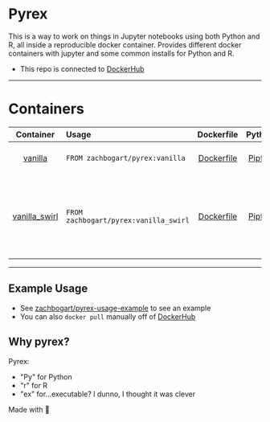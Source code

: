 # Pyrex



This is a way to work on things in Jupyter notebooks using both Python and R, all inside a reproducible docker container. Provides different docker containers with jupyter and some common installs for Python and R.

- This repo is connected to [DockerHub](https://hub.docker.com/r/zachbogart/pyrex)

***

# Containers

| Container | Usage | Dockerfile | Python | R | Description
| :---: | :--- | :---: | :---: | :---: | :--- |
| [vanilla](https://github.com/zachbogart/pyrex/tree/main/vanilla/) | `FROM zachbogart/pyrex:vanilla` | [Dockerfile](https://github.com/zachbogart/pyrex/tree/main/vanilla/Dockerfile) | [Pipfile](https://github.com/zachbogart/pyrex/tree/main/vanilla/Pipfile) | [R Packages](https://github.com/zachbogart/pyrex/tree/main/vanilla/install_packages.R) | The basics for Python and R. 
| [vanilla_swirl](https://github.com/zachbogart/pyrex/tree/main/vanilla_swirl) | `FROM zachbogart/pyrex:vanilla_swirl` | [Dockerfile](https://github.com/zachbogart/pyrex/tree/main/vanilla_swirl/Dockerfile) | [Pipfile](https://github.com/zachbogart/pyrex/tree/main/vanilla_swirl/Pipfile) | [R Packages](https://github.com/zachbogart/pyrex/tree/main/vanilla_swirl/install_packages.R) | Copy of `vanilla` with selected nbextentions pre-installed (see Dockerfile). 

***  

## Example Usage
- See [zachbogart/pyrex-usage-example](https://github.com/zachbogart/pyrex-usage-example) to see an example
- You can also `docker pull` manually off of [DockerHub](https://hub.docker.com/r/zachbogart/pyrex)

## Why pyrex?

Pyrex:
- "Py" for Python
- "r" for R
- "ex" for...executable? I dunno, I thought it was clever

Made with 💖

